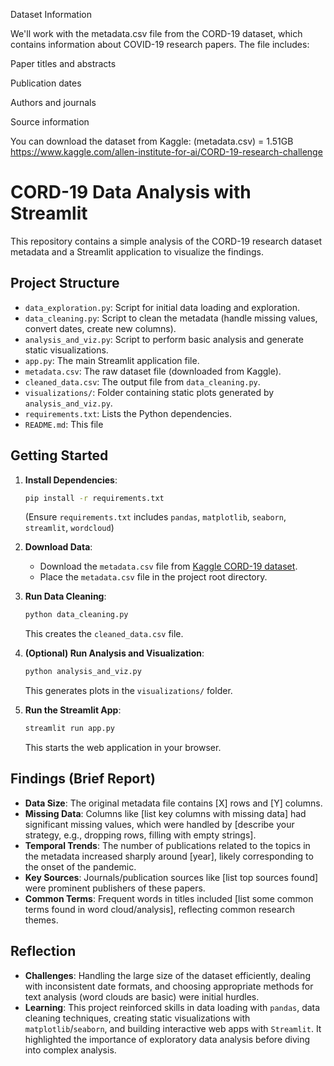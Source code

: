 Dataset Information

We'll work with the metadata.csv file from the CORD-19 dataset, which contains information about COVID-19 research papers. The file includes:

Paper titles and abstracts

Publication dates

Authors and journals

Source information

You can download the dataset from Kaggle: (metadata.csv) = 1.51GB 
https://www.kaggle.com/allen-institute-for-ai/CORD-19-research-challenge

# CORD-19 Data Analysis with Streamlit

This repository contains a simple analysis of the CORD-19 research dataset metadata and a Streamlit application to visualize the findings.

## Project Structure

*   `data_exploration.py`: Script for initial data loading and exploration.
*   `data_cleaning.py`: Script to clean the metadata (handle missing values, convert dates, create new columns).
*   `analysis_and_viz.py`: Script to perform basic analysis and generate static visualizations.
*   `app.py`: The main Streamlit application file.
*   `metadata.csv`: The raw dataset file (downloaded from Kaggle).
*   `cleaned_data.csv`: The output file from `data_cleaning.py`.
*   `visualizations/`: Folder containing static plots generated by `analysis_and_viz.py`.
*   `requirements.txt`: Lists the Python dependencies.
*   `README.md`: This file

## Getting Started

1.  **Install Dependencies**:
    ```bash
    pip install -r requirements.txt
    ```
    (Ensure `requirements.txt` includes `pandas`, `matplotlib`, `seaborn`, `streamlit`, `wordcloud`)

2.  **Download Data**:
    *   Download the `metadata.csv` file from [Kaggle CORD-19 dataset](https://www.kaggle.com/allen-institute-for-ai/CORD-19-research-challenge).
    *   Place the `metadata.csv` file in the project root directory.

3.  **Run Data Cleaning**:
    ```bash
    python data_cleaning.py
    ```
    This creates the `cleaned_data.csv` file.

4.  **(Optional) Run Analysis and Visualization**:
    ```bash
    python analysis_and_viz.py
    ```
    This generates plots in the `visualizations/` folder.

5.  **Run the Streamlit App**:
    ```bash
    streamlit run app.py
    ```
    This starts the web application in your browser.

## Findings (Brief Report)

*   **Data Size**: The original metadata file contains [X] rows and [Y] columns.
*   **Missing Data**: Columns like [list key columns with missing data] had significant missing values, which were handled by [describe your strategy, e.g., dropping rows, filling with empty strings].
*   **Temporal Trends**: The number of publications related to the topics in the metadata increased sharply around [year], likely corresponding to the onset of the pandemic.
*   **Key Sources**: Journals/publication sources like [list top sources found] were prominent publishers of these papers.
*   **Common Terms**: Frequent words in titles included [list some common terms found in word cloud/analysis], reflecting common research themes.

## Reflection

*   **Challenges**: Handling the large size of the dataset efficiently, dealing with inconsistent date formats, and choosing appropriate methods for text analysis (word clouds are basic) were initial hurdles.
*   **Learning**: This project reinforced skills in data loading with `pandas`, data cleaning techniques, creating static visualizations with `matplotlib`/`seaborn`, and building interactive web apps with `Streamlit`. It highlighted the importance of exploratory data analysis before diving into complex analysis.
